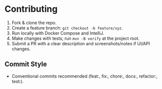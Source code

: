 # Contributing

1. Fork & clone the repo.
2. Create a feature branch: `git checkout -b feature/xyz`.
3. Run locally with Docker Compose and IntelliJ.
4. Make changes with tests; run `mvn -B verify` at the project root.
5. Submit a PR with a clear description and screenshots/notes if UI/API changes.

## Commit Style

- Conventional commits recommended (feat:, fix:, chore:, docs:, refactor:, test:).